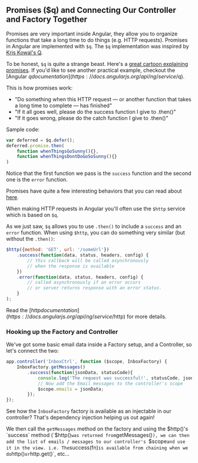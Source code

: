 ## Promises ($q) and Connecting Our Controller and Factory Together

Promises are very important inside Angular, they allow you to organize functions that take a long time to do things (e.g. HTTP requests). Promises in Angular are implemented with `$q`. The `$q` implementation was inspired by [Kris Kowal's Q](https://github.com/kriskowal/q).

To be honest, `$q` is quite a strange beast. Here's a [great cartoon explaining promises](http://andyshora.com/promises-angularjs-explained-as-cartoon.html). If you'd like to see another practical example, checkout the [Angular $q documentation](https://docs.angularjs.org/api/ng/service/$q).

This is how promises work:
- "Do something when this HTTP request — or another function that takes a long time to complete — has finished"
- "If it all goes well, please do the success function I give to .then()"
- "If it goes wrong, please do the catch function I give to .then()"

Sample code:
```js
var deferred = $q.defer();
deferred.promise.then(
    function whenThingsGoSunny(){},
    function whenThingsDontDoGoSoSunny(){}
)
```

Notice that the first function we pass is the `success` function and the second one is the `error` function.

Promises have quite a few interesting behaviors that you can read about [here](https://docs.angularjs.org/api/ng/service/$q).

When making HTTP requests in Angular you'll often use the `$http` service which is based on `$q`.

As we just saw, `$q` allows you to use `.then()` to include a `success` and an `error` function. When using `$http`, you can do something very similar (but without the `.then()`:

```js
$http({method: 'GET', url: '/someUrl'})
    .success(function(data, status, headers, config) {
        // this callback will be called asynchronously
        // when the response is available
    })
    .error(function(data, status, headers, config) {
        // called asynchronously if an error occurs
        // or server returns response with an error status.
    }
);
```

Read the [$http documentation](https://docs.angularjs.org/api/ng/service/$http) for more details.

### Hooking up the Factory and Controller

We've got some basic email data inside a Factory setup, and a Controller, so let's connect the two:

```js
app.controller('InboxCtrl', function ($scope, InboxFactory) {
    InboxFactory.getMessages()
        .success(function(jsonData, statusCode){
            console.log('The request was successful!', statusCode, jsonData);
            // Now add the Email messages to the controller's scope
            $scope.emails = jsonData;
        });
});
```

See how the `InboxFactory` factory is available as an injectable in our controller? That's dependency injection helping us out again!

We then call the `getMessages` method on the factory and using the $http()'s `success` method (`$http()` was returned from `getMessages()`), we can then add the list of emails / messages to our controller's `$scope` and use it in the view. i.e. The `success(fn)` is available from chaining when we do `http()` or `http.get()`, etc&hellip;
